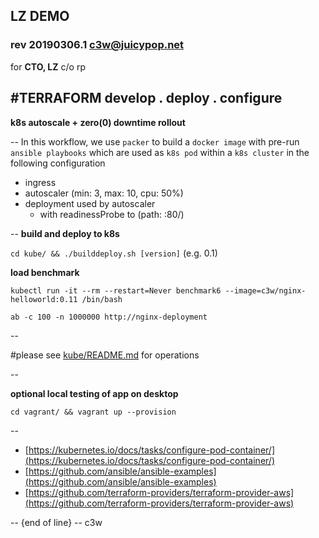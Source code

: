 ## LZ DEMO
### rev 20190306.1 [c3w@juicypop.net](mailto:c3w@juicypop.net)

for **CTO, LZ** c/o rp

#TERRAFORM
    develop . deploy . configure
--

**k8s autoscale + zero(0) downtime rollout**

--
In this workflow, we use `packer` to build a `docker image` with pre-run `ansible playbooks` which are used as `k8s pod` within a `k8s cluster` in the following configuration

   * ingress
   * autoscaler (min: 3, max: 10, cpu: 50%)
   * deployment used by autoscaler
     * with readinessProbe to (path: :80/)
 
--
**build and deploy to k8s**

   `cd kube/ && ./builddeploy.sh [version]` (e.g. 0.1)

**load benchmark**

   `kubectl run -it --rm --restart=Never benchmark6 --image=c3w/nginx-helloworld:0.11 /bin/bash`

   `ab -c 100 -n 1000000 http://nginx-deployment`

--

#please see [kube/README.md](kube/README.md) for operations

--

**optional local testing of app on desktop**

   `cd vagrant/ && vagrant up --provision`

--
* [https://kubernetes.io/docs/tasks/configure-pod-container/](https://kubernetes.io/docs/tasks/configure-pod-container/)
* [https://github.com/ansible/ansible-examples](https://github.com/ansible/ansible-examples)
* [https://github.com/terraform-providers/terraform-provider-aws](https://github.com/terraform-providers/terraform-provider-aws)

--
{end of line} -- c3w

